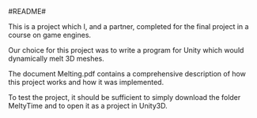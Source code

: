 #README#

This is a project which I, and a partner, completed for the final project in a course on game engines.

Our choice for this project was to write a program for Unity which would dynamically melt 3D meshes.

The document Melting.pdf contains a comprehensive description of how this project works and how it was implemented.

To test the project, it should be sufficient to simply download the folder MeltyTime and to open it as a project in Unity3D.
